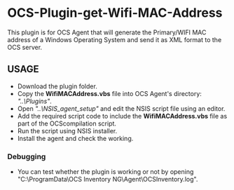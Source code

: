 # OCS-Plugin-get-Wifi-MAC-Address
This plugin is for OCS Agent that will generate the Primary/WIFI MAC address of a Windows Operating System and send it as XML format to the OCS server.

## USAGE

- Download the plugin folder.
- Copy the __WifiMACAddress.vbs__ file into OCS Agent's directory: *"..\Plugins\"*.
- Open *"..\NSIS_agent_setup\"* and edit the NSIS script file using an editor.
- Add the required script code to include the __WifiMACAddress.vbs__ file as part of the OCScompilation script.
- Run the script using NSIS installer.
- Install the agent and check the working.

### Debugging

- You can test whether the plugin is working or not by opening "C:\ProgramData\OCS Inventory NG\Agent\OCSInventory.log".
